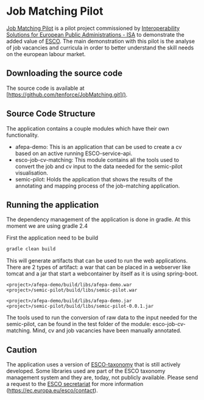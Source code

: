 Job Matching Pilot
==================

[Job Matching Pilot](http://job-matching.semic.eu/) is a pilot project commissioned by [Interoperability Solutions for European Public Administrations - ISA](http://ec.europa.eu/isa/) to demonstrate the added value of [ESCO](https://ec.europa.eu/esco/home).
The main demonstration with this pilot is the analyse of job vacancies and curricula in order to better understand the skill needs on the european labour market.

Downloading the source code
---------------------------
The source code is available at [https://github.com/tenforce/JobMatching.git]().

Source Code Structure
---------------------
The application contains a couple modules which have their own functionality.

* afepa-demo:
  This is an application that can be used to create a cv based on an active running ESCO-service-api.
* esco-job-cv-matching:
  This module contains all the tools used to convert the job and cv input to the data needed for the semic-pilot visualisation.
* semic-pilot:
  Holds the application that shows the results of the annotating and mapping process of the job-matching application.


Running the application
-----------------------
The dependency management of the application is done in gradle. At this moment we are using gradle 2.4

First the application need to be build

```bash
gradle clean build
```

This will generate artifacts that can be used to run the web applications.
There are 2 types of artifact: a war that can be placed in a webserver like tomcat and a jar that start a webcontainer by itself as it is using spring-boot.

```
<project>/afepa-demo/build/libs/afepa-demo.war
<project>/semic-pilot/build/libs/semic-pilot.war
```

```
<project>/afepa-demo/build/libs/afepa-demo.jar
<project>/semic-pilot/build/libs/semic-pilot-0.0.1.jar
```

The tools used to run the conversion of raw data to the input needed for the semic-pilot, can be found in the test folder of the module: esco-job-cv-matching.
Mind, cv and job vacancies have been manually annotated.


Caution
-------
The application uses a version of [ESCO-taxonomy](https://ec.europa.eu/esco/home) that is still actively developed.
Some libraries used are part of the ESCO taxonomy management system and they are, today, not publicly available. 
Please send a request to the [ESCO secretariat](https://ec.europa.eu/esco/contact) for more information (https://ec.europa.eu/esco/contact).
